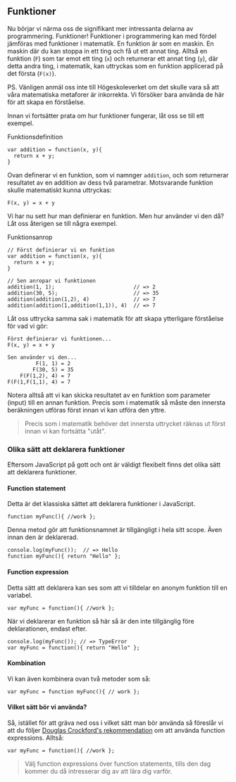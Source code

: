 ## Funktioner

Nu börjar vi närma oss de signifikant mer intressanta delarna av programmering. Funktioner! Funktioner i programmering kan med fördel jämföras med funktioner i matematik. En funktion är som en maskin. En maskin där du kan stoppa in ett ting och få ut ett annat ting. Alltså en funktion (`F`) som tar emot ett ting (`x`) och returnerar ett annat ting (`y`), där detta andra ting, i matematik, kan uttryckas som en funktion applicerad på det första (`F(x)`).

PS. Vänligen anmäl oss inte till Högeskoleverket om det skulle vara så att våra matematiska metaforer är inkorrekta. Vi försöker bara använda de här för att skapa en förståelse.

Innan vi fortsätter prata om hur funktioner fungerar, låt oss se till ett exempel.

Funktionsdefinition

    var addition = function(x, y){
      return x + y;
    }

Ovan definerar vi en funktion, som vi namnger `addition`, och som returnerar resultatet av en addition av dess två parametrar. Motsvarande funktion skulle matematiskt kunna uttryckas:
    
    F(x, y) = x + y

Vi har nu sett hur man definierar en funktion. Men hur använder vi den då? Låt oss återigen se till några exempel.

Funktionsanrop

    // Först definierar vi en funktion
    var addition = function(x, y){
      return x + y;
    }
     
    // Sen anropar vi funktionen
    addition(1, 1);                         // => 2
    addition(30, 5);                        // => 35
    addition(addition(1,2), 4)              // => 7
    addition(addition(1,addition(1,1)), 4)  // => 7

Låt oss uttrycka samma sak i matematik för att skapa ytterligare förståelse för vad vi gör:
    
    Först definierar vi funktionen...
    F(x, y) = x + y
     
    Sen använder vi den...
             F(1, 1) = 2
            F(30, 5) = 35
        F(F(1,2), 4) = 7
    F(F(1,F(1,1), 4) = 7

Notera alltså att vi kan skicka resultatet av en funktion som parameter (input) till en annan funktion. Precis som i matematik så måste den innersta beräkningen utföras först innan vi kan utföra den yttre.

> Precis som i matematik behöver det innersta uttrycket räknas ut först innan vi kan fortsätta "utåt".

### Olika sätt att deklarera funktioner

Eftersom JavaScript på gott och ont är väldigt flexibelt finns det olika sätt att deklarera funktioner.

#### Function statement

Detta är det klassiska sättet att deklarera funktioner i JavaScript.
    
    function myFunc(){ //work };

Denna metod gör att funktionsnamnet är tillgängligt i hela sitt scope. Även innan den är deklarerad.
    
    console.log(myFunc());  // => Hello
    function myFunc(){ return "Hello" };

#### Function expression

Detta sätt att deklarera kan ses som att vi tilldelar en anonym funktion till en variabel.
    
    var myFunc = function(){ //work };

När vi deklarerar en funktion så här så är den inte tillgänglig före deklarationen, endast efter.
    
    console.log(myFunc()); // => TypeError
    var myFunc = function(){ return "Hello" };

#### Kombination

Vi kan även kombinera ovan två metoder som så:
    
    var myFunc = function myFunc(){ // work };

#### Vilket sätt bör vi använda?

Så, istället för att gräva ned oss i vilket sätt man bör använda så föreslår vi att du följer [Douglas Crockford's rekommendation][0] om att använda function expressions. Alltså:
    
    var myFunc = function(){ //work };

> Välj function expressions över function statements, tills den dag kommer du då intresserar dig av att lära dig varför.



[0]: http://www.unicodegirl.com/function-statement-versus-function-expression.html